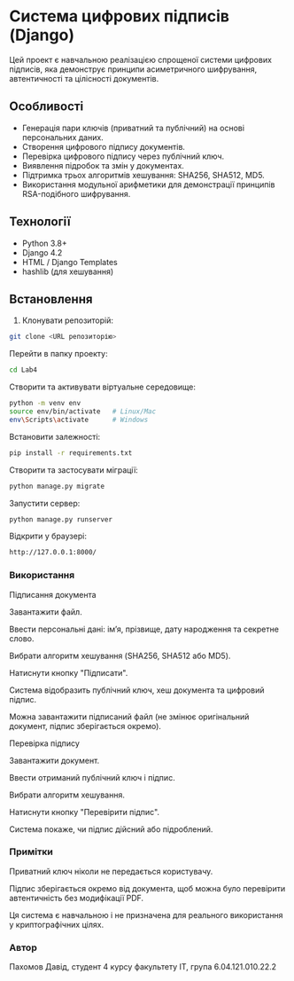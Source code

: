 # Система цифрових підписів (Django)

Цей проект є навчальною реалізацією спрощеної системи цифрових підписів, яка демонструє принципи асиметричного шифрування, автентичності та цілісності документів.

## Особливості

- Генерація пари ключів (приватний та публічний) на основі персональних даних.
- Створення цифрового підпису документів.
- Перевірка цифрового підпису через публічний ключ.
- Виявлення підробок та змін у документах.
- Підтримка трьох алгоритмів хешування: SHA256, SHA512, MD5.
- Використання модульної арифметики для демонстрації принципів RSA-подібного шифрування.

## Технології

- Python 3.8+
- Django 4.2
- HTML / Django Templates
- hashlib (для хешування)

## Встановлення

1. Клонувати репозиторій:
```bash
git clone <URL репозиторію>
```
Перейти в папку проекту:

```bash
cd Lab4
```
Створити та активувати віртуальне середовище:

```bash
python -m venv env
source env/bin/activate   # Linux/Mac
env\Scripts\activate      # Windows
```
Встановити залежності:

```bash
pip install -r requirements.txt
```
Створити та застосувати міграції:

```bash
python manage.py migrate
```
Запустити сервер:

```bash
python manage.py runserver
```
Відкрити у браузері:

```bash
http://127.0.0.1:8000/
```
### Використання
Підписання документа

Завантажити файл.

Ввести персональні дані: ім’я, прізвище, дату народження та секретне слово.

Вибрати алгоритм хешування (SHA256, SHA512 або MD5).

Натиснути кнопку "Підписати".

Система відобразить публічний ключ, хеш документа та цифровий підпис.

Можна завантажити підписаний файл (не змінює оригінальний документ, підпис зберігається окремо).

Перевірка підпису

Завантажити документ.

Ввести отриманий публічний ключ і підпис.

Вибрати алгоритм хешування.

Натиснути кнопку "Перевірити підпис".

Система покаже, чи підпис дійсний або підроблений.
### Примітки

Приватний ключ ніколи не передається користувачу.

Підпис зберігається окремо від документа, щоб можна було перевірити автентичність без модифікації PDF.

Ця система є навчальною і не призначена для реального використання у криптографічних цілях.

### Автор

Пахомов Давід, студент 4 курсу факультету ІТ, група 6.04.121.010.22.2